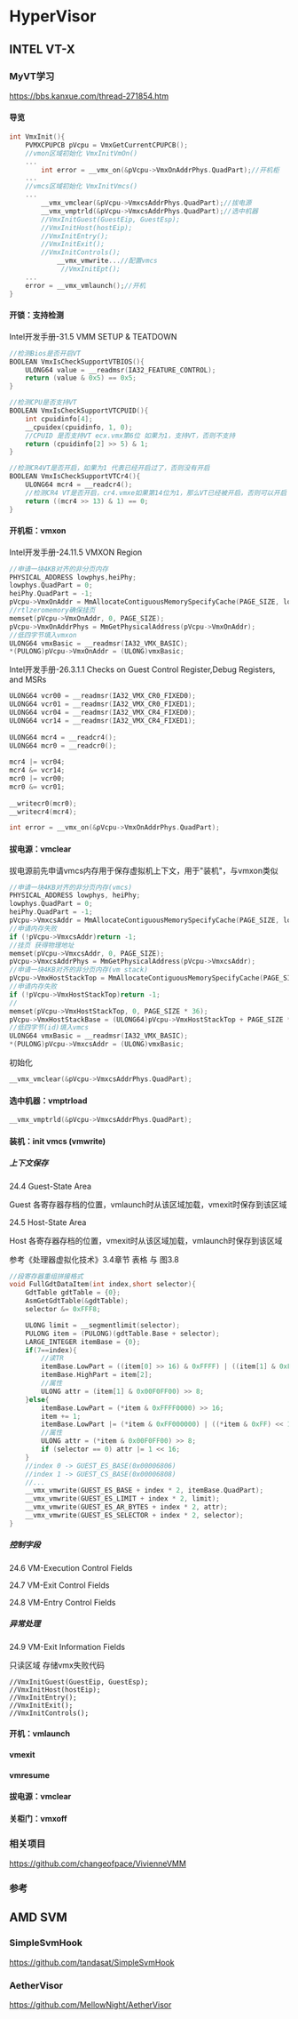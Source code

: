 # HyperVisor

## INTEL VT-X

### MyVT学习

https://bbs.kanxue.com/thread-271854.htm

#### 导览

```c
int VmxInit(){
	PVMXCPUPCB pVcpu = VmxGetCurrentCPUPCB();
    //vmon区域初始化 VmxInitVmOn()
    ...
    	int error = __vmx_on(&pVcpu->VmxOnAddrPhys.QuadPart);//开机柜
    ...
    //vmcs区域初始化 VmxInitVmcs()
    ...
		__vmx_vmclear(&pVcpu->VmxcsAddrPhys.QuadPart);//拔电源
		__vmx_vmptrld(&pVcpu->VmxcsAddrPhys.QuadPart);//选中机器
    	//VmxInitGuest(GuestEip, GuestEsp);
		//VmxInitHost(hostEip);
		//VmxInitEntry();
		//VmxInitExit();
		//VmxInitControls();
    		__vmx_vmwrite...//配置vmcs
             //VmxInitEpt();
    ...
	error = __vmx_vmlaunch();//开机
}	
```

#### 开锁：支持检测

Intel开发手册-31.5  VMM SETUP & TEATDOWN

```c
//检测Bios是否开启VT
BOOLEAN VmxIsCheckSupportVTBIOS(){
    ULONG64 value = __readmsr(IA32_FEATURE_CONTROL);
    return (value & 0x5) == 0x5;
}
```

```c
//检测CPU是否支持VT
BOOLEAN VmxIsCheckSupportVTCPUID(){
    int cpuidinfo[4];
    __cpuidex(cpuidinfo, 1, 0);
    //CPUID 是否支持VT ecx.vmx第6位 如果为1，支持VT，否则不支持
    return (cpuidinfo[2] >> 5) & 1;
}
```

```c
//检测CR4VT是否开启，如果为1 代表已经开启过了，否则没有开启
BOOLEAN VmxIsCheckSupportVTCr4(){
    ULONG64 mcr4 = __readcr4();
    //检测CR4 VT是否开启，cr4.vmxe如果第14位为1，那么VT已经被开启，否则可以开启
    return ((mcr4 >> 13) & 1) == 0;
}
```

#### 开机柜：vmxon

Intel开发手册-24.11.5 VMXON Region

```c
//申请一块4KB对齐的非分页内存
PHYSICAL_ADDRESS lowphys,heiPhy;
lowphys.QuadPart = 0;
heiPhy.QuadPart = -1;
pVcpu->VmxOnAddr = MmAllocateContiguousMemorySpecifyCache(PAGE_SIZE, lowphys, heiPhy, lowphys, MmCached);
//rtlzeromemory确保挂页
memset(pVcpu->VmxOnAddr, 0, PAGE_SIZE);
pVcpu->VmxOnAddrPhys = MmGetPhysicalAddress(pVcpu->VmxOnAddr);
//低四字节填入vmxon
ULONG64 vmxBasic = __readmsr(IA32_VMX_BASIC);
*(PULONG)pVcpu->VmxOnAddr = (ULONG)vmxBasic;
```

Intel开发手册-26.3.1.1 Checks on Guest Control Register,Debug Registers, and MSRs

```c
ULONG64 vcr00 = __readmsr(IA32_VMX_CR0_FIXED0);
ULONG64 vcr01 = __readmsr(IA32_VMX_CR0_FIXED1);
ULONG64 vcr04 = __readmsr(IA32_VMX_CR4_FIXED0);
ULONG64 vcr14 = __readmsr(IA32_VMX_CR4_FIXED1);
 
ULONG64 mcr4 = __readcr4();
ULONG64 mcr0 = __readcr0();
 
mcr4 |= vcr04;
mcr4 &= vcr14;
mcr0 |= vcr00;
mcr0 &= vcr01;
 
__writecr0(mcr0);
__writecr4(mcr4);
```

```c
int error = __vmx_on(&pVcpu->VmxOnAddrPhys.QuadPart);
```

#### 拔电源：vmclear

拔电源前先申请vmcs内存用于保存虚拟机上下文，用于"装机"，与vmxon类似

```c
//申请一块4KB对齐的非分页内存(vmcs)
PHYSICAL_ADDRESS lowphys, heiPhy;
lowphys.QuadPart = 0;
heiPhy.QuadPart = -1;
pVcpu->VmxcsAddr = MmAllocateContiguousMemorySpecifyCache(PAGE_SIZE, lowphys, heiPhy, lowphys, MmCached);
//申请内存失败
if (!pVcpu->VmxcsAddr)return -1;
//挂页 获得物理地址
memset(pVcpu->VmxcsAddr, 0, PAGE_SIZE);
pVcpu->VmxcsAddrPhys = MmGetPhysicalAddress(pVcpu->VmxcsAddr);
//申请一块4KB对齐的非分页内存(vm stack)
pVcpu->VmxHostStackTop = MmAllocateContiguousMemorySpecifyCache(PAGE_SIZE * 36, lowphys, heiPhy, lowphys, MmCached);
//申请内存失败
if (!pVcpu->VmxHostStackTop)return -1;
//
memset(pVcpu->VmxHostStackTop, 0, PAGE_SIZE * 36);
pVcpu->VmxHostStackBase = (ULONG64)pVcpu->VmxHostStackTop + PAGE_SIZE * 36 - 0x200;
//低四字节(id)填入vmcs
ULONG64 vmxBasic = __readmsr(IA32_VMX_BASIC);
*(PULONG)pVcpu->VmxcsAddr = (ULONG)vmxBasic;
```

初始化

```c
__vmx_vmclear(&pVcpu->VmxcsAddrPhys.QuadPart);
```

#### 选中机器：vmptrload

```c
__vmx_vmptrld(&pVcpu->VmxcsAddrPhys.QuadPart);
```

#### 装机：init vmcs (vmwrite)

##### 上下文保存

24.4 Guest-State Area

Guest 各寄存器存档的位置，vmlaunch时从该区域加载，vmexit时保存到该区域

24.5 Host-State Area

Host 各寄存器存档的位置，vmexit时从该区域加载，vmlaunch时保存到该区域

参考《处理器虚拟化技术》3.4章节 表格 与 图3.8

```c
//段寄存器重组拼接格式
void FullGdtDataItem(int index,short selector){
	GdtTable gdtTable = {0};
	AsmGetGdtTable(&gdtTable);
	selector &= 0xFFF8;

	ULONG limit = __segmentlimit(selector);
	PULONG item = (PULONG)(gdtTable.Base + selector);
	LARGE_INTEGER itemBase = {0};
	if(7==index){
		//读TR
		itemBase.LowPart = ((item[0] >> 16) & 0xFFFF) | ((item[1] & 0xFF) << 16) | ((item[1] & 0xFF000000));
		itemBase.HighPart = item[2];
		//属性
		ULONG attr = (item[1] & 0x00F0FF00) >> 8;
	}else{
		itemBase.LowPart = (*item & 0xFFFF0000) >> 16;
		item += 1;
		itemBase.LowPart |= (*item & 0xFF000000) | ((*item & 0xFF) << 16);
		//属性
		ULONG attr = (*item & 0x00F0FF00) >> 8;
		if (selector == 0) attr |= 1 << 16;
	}
	//index 0 -> GUEST_ES_BASE(0x00006806)
    //index 1 -> GUEST_CS_BASE(0x00006808)
    //...
	__vmx_vmwrite(GUEST_ES_BASE + index * 2, itemBase.QuadPart);
	__vmx_vmwrite(GUEST_ES_LIMIT + index * 2, limit);
	__vmx_vmwrite(GUEST_ES_AR_BYTES + index * 2, attr);
	__vmx_vmwrite(GUEST_ES_SELECTOR + index * 2, selector);
}

```





##### 控制字段

24.6 VM-Execution Control Fields

24.7 VM-Exit Control Fields

24.8 VM-Entry Control Fields

##### 异常处理

24.9 VM-Exit Information Fields

只读区域 存储vmx失败代码



	//VmxInitGuest(GuestEip, GuestEsp);
	//VmxInitHost(hostEip);
	//VmxInitEntry();
	//VmxInitExit();
	//VmxInitControls();



#### 开机：vmlaunch

#### vmexit

#### vmresume

#### 拔电源：vmclear

#### 关柜门：vmxoff

### 相关项目

https://github.com/changeofpace/VivienneVMM



### 参考





## AMD  SVM

### SimpleSvmHook

https://github.com/tandasat/SimpleSvmHook

### AetherVisor

https://github.com/MellowNight/AetherVisor

